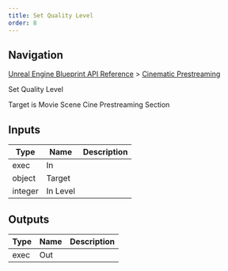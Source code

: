 ```yaml
---
title: Set Quality Level
order: 8
---
```

## Navigation

[Unreal Engine Blueprint API Reference](https://dev.epicgames.com/documentation/en-us/unreal-engine/BlueprintAPI) > [Cinematic Prestreaming](https://dev.epicgames.com/documentation/en-us/unreal-engine/BlueprintAPI/CinematicPrestreaming)

Set Quality Level

Target is Movie Scene Cine Prestreaming Section

## Inputs

| Type | Name | Description |
| --- | --- | --- |
| exec | In |  |
| object | Target |  |
| integer | In Level |  |

## Outputs

| Type | Name | Description |
| --- | --- | --- |
| exec | Out |  |
